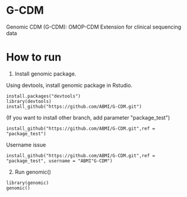 # G-CDM
Genomic CDM (G-CDM): OMOP-CDM Extension for clinical sequencing data

# How to run

1. Install genomic package.

Using devtools, install genomic package in Rstudio.

```
install.packages("devtools")
library(devtools)
install_github("https://github.com/ABMI/G-CDM.git")
```

(If you want to install other branch, add parameter "package_test")

```
install_github("https://github.com/ABMI/G-CDM.git",ref = "package_test")
```

Username issue

```
install_github("https://github.com/ABMI/G-CDM.git",ref = "package_test", username = "ABMI"G-CDM")
```

2. Run genomic()

```
library(genomic)
genomic()
```
